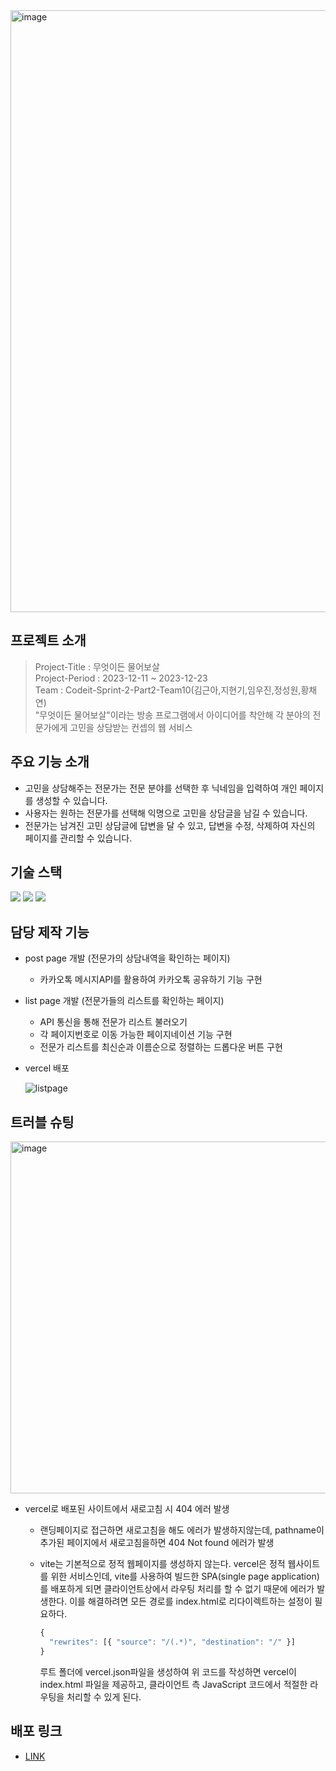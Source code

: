 <img width="963" alt="image" src="https://github.com/SprintPart2Team10/openmind/assets/141597336/f4be09a1-7337-4cca-99ce-aa52a6b6b171">

## 프로젝트 소개

> Project-Title : 무엇이든 물어보살  
> Project-Period : 2023-12-11 ~ 2023-12-23  
> Team : Codeit-Sprint-2-Part2-Team10(김근아,지현기,임우진,정성원,황채연)  
> "무엇이든 물어보살"이라는 방송 프로그램에서 아이디어를 착안해 각 분야의 전문가에게 고민을 상담받는 컨셉의 웹 서비스  

## 주요 기능 소개
- 고민을 상담해주는 전문가는 전문 분야를 선택한 후 닉네임을 입력하여 개인 페이지를 생성할 수 있습니다.
- 사용자는 원하는 전문가를 선택해 익명으로 고민을 상담글을 남길 수 있습니다.
- 전문가는 남겨진 고민 상담글에 답변을 달 수 있고, 답변을 수정, 삭제하여 자신의 페이지를 관리할 수 있습니다.

## 기술 스택
<img src="https://img.shields.io/badge/react-61DAFB?style=for-the-badge&logo=react&logoColor=white"> <img src="https://img.shields.io/badge/vite-646CFF?style=for-the-badge&logo=vite&logoColor=white"> <img src="https://img.shields.io/badge/vercel-000000?style=for-the-badge&logo=vercel&logoColor=white">

## 담당 제작 기능
- post page 개발 (전문가의 상담내역을 확인하는 페이지)
    - 카카오톡 메시지API를 활용하여 카카오톡 공유하기 기능 구현
- list page 개발 (전문가들의 리스트를 확인하는 페이지)
    - API 통신을 통해 전문가 리스트 불러오기
    - 각 페이지번호로 이동 가능한 페이지네이션 기능 구현
    - 전문가 리스트를 최신순과 이름순으로 정렬하는 드롭다운 버튼 구현
- vercel 배포
 
  ![listpage](https://github.com/SprintPart2Team10/openmind/assets/141597336/a428cc04-ed8b-491f-a2dd-6845c9954edc)

## 트러블 슈팅
<img width="563" alt="image" src="https://github.com/jeongseongwon94/openmind/assets/148832721/035a05c8-dd51-4239-956b-3aafd7f0eb69">

- vercel로 배포된 사이트에서 새로고침 시 404 에러 발생
    - 랜딩페이지로 접근하면 새로고침을 해도 에러가 발생하지않는데, pathname이 추가된 페이지에서 새로고침을하면 404 Not found 에러가 발생
    - vite는 기본적으로 정적 웹페이지를 생성하지 않는다. vercel은 정적 웹사이트를 위한 서비스인데, vite를 사용하여 빌드한 SPA(single page application)를 배포하게 되면 클라이언트상에서 라우팅 처리를 할 수 없기 때문에 에러가 발생한다. 이를 해결하려면 모든 경로를 index.html로 리다이렉트하는 설정이 필요하다.
        
        ```jsx
        {
          "rewrites": [{ "source": "/(.*)", "destination": "/" }]
        }
        ```
        
        루트 폴더에 vercel.json파일을 생성하여 위 코드를 작성하면 vercel이 index.html 파일을 제공하고, 클라이언트 측 JavaScript 코드에서 적절한 라우팅을 처리할 수 있게 된다.

## 배포 링크
- [LINK](https://openmind-jsw.vercel.app)
